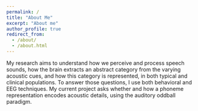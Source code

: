```yaml
---
permalink: /
title: "About Me"
excerpt: "About me"
author_profile: true
redirect_from: 
  - /about/
  - /about.html
---
```


My research aims to understand how we perceive and process speech sounds, how the brain extracts an abstract category from the varying acoustic cues, and how this category is represented, in both typical and clinical populations. To answer those questions, I use both behavioral and EEG techniques. My current project asks whether and how a phoneme representation encodes acoustic details, using the auditory oddball paradigm.
